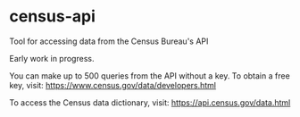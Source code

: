 # census-api
Tool for accessing data from the Census Bureau's API

Early work in progress.

You can make up to 500 queries from the API without a key. To obtain a free key, visit:
https://www.census.gov/data/developers.html

To access the Census data dictionary, visit:
https://api.census.gov/data.html
